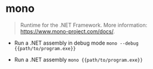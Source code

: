 # mono
> Runtime for the .NET Framework.
> More information: <https://www.mono-project.com/docs/>.

- Run a .NET assembly in debug mode
`mono --debug {{path/to/program.exe}}`

- Run a .NET assembly
`mono {{path/to/program.exe}}`
